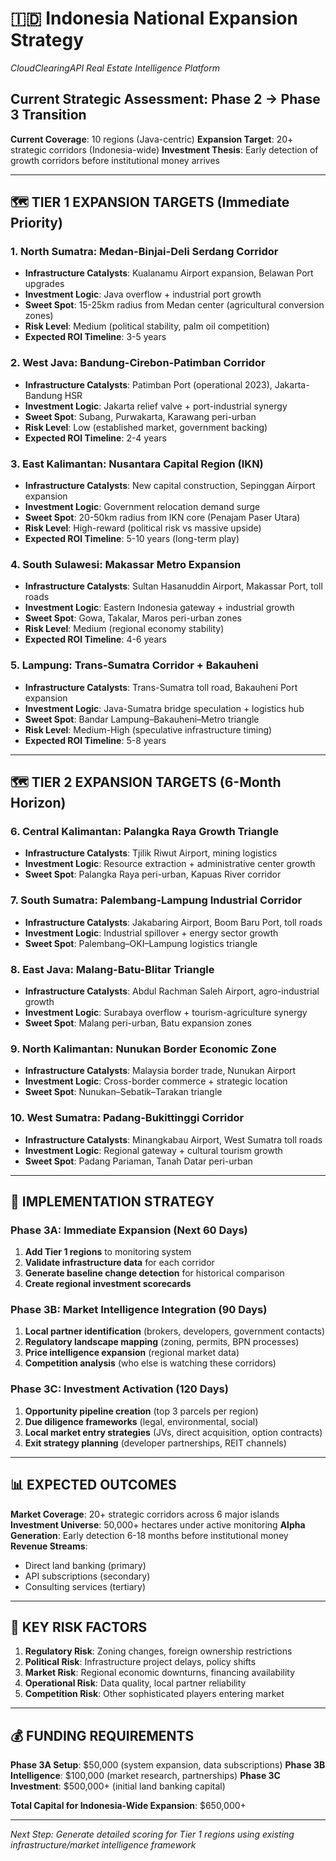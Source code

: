 # 🇮🇩 Indonesia National Expansion Strategy
*CloudClearingAPI Real Estate Intelligence Platform*

## Current Strategic Assessment: Phase 2 → Phase 3 Transition

**Current Coverage**: 10 regions (Java-centric)
**Expansion Target**: 20+ strategic corridors (Indonesia-wide)
**Investment Thesis**: Early detection of growth corridors before institutional money arrives

---

## 🗺️ TIER 1 EXPANSION TARGETS (Immediate Priority)

### 1. **North Sumatra: Medan-Binjai-Deli Serdang Corridor**
- **Infrastructure Catalysts**: Kualanamu Airport expansion, Belawan Port upgrades
- **Investment Logic**: Java overflow + industrial port growth
- **Sweet Spot**: 15-25km radius from Medan center (agricultural conversion zones)
- **Risk Level**: Medium (political stability, palm oil competition)
- **Expected ROI Timeline**: 3-5 years

### 2. **West Java: Bandung-Cirebon-Patimban Corridor**
- **Infrastructure Catalysts**: Patimban Port (operational 2023), Jakarta-Bandung HSR
- **Investment Logic**: Jakarta relief valve + port-industrial synergy
- **Sweet Spot**: Subang, Purwakarta, Karawang peri-urban
- **Risk Level**: Low (established market, government backing)
- **Expected ROI Timeline**: 2-4 years

### 3. **East Kalimantan: Nusantara Capital Region (IKN)**
- **Infrastructure Catalysts**: New capital construction, Sepinggan Airport expansion
- **Investment Logic**: Government relocation demand surge
- **Sweet Spot**: 20-50km radius from IKN core (Penajam Paser Utara)
- **Risk Level**: High-reward (political risk vs massive upside)
- **Expected ROI Timeline**: 5-10 years (long-term play)

### 4. **South Sulawesi: Makassar Metro Expansion**
- **Infrastructure Catalysts**: Sultan Hasanuddin Airport, Makassar Port, toll roads
- **Investment Logic**: Eastern Indonesia gateway + industrial growth
- **Sweet Spot**: Gowa, Takalar, Maros peri-urban zones
- **Risk Level**: Medium (regional economy stability)
- **Expected ROI Timeline**: 4-6 years

### 5. **Lampung: Trans-Sumatra Corridor + Bakauheni**
- **Infrastructure Catalysts**: Trans-Sumatra toll road, Bakauheni Port expansion
- **Investment Logic**: Java-Sumatra bridge speculation + logistics hub
- **Sweet Spot**: Bandar Lampung–Bakauheni–Metro triangle
- **Risk Level**: Medium-High (speculative infrastructure timing)
- **Expected ROI Timeline**: 5-8 years

---

## 🗺️ TIER 2 EXPANSION TARGETS (6-Month Horizon)

### 6. **Central Kalimantan: Palangka Raya Growth Triangle**
- **Infrastructure Catalysts**: Tjilik Riwut Airport, mining logistics
- **Investment Logic**: Resource extraction + administrative center growth
- **Sweet Spot**: Palangka Raya peri-urban, Kapuas River corridor

### 7. **South Sumatra: Palembang-Lampung Industrial Corridor**
- **Infrastructure Catalysts**: Jakabaring Airport, Boom Baru Port, toll roads
- **Investment Logic**: Industrial spillover + energy sector growth
- **Sweet Spot**: Palembang–OKI–Lampung logistics triangle

### 8. **East Java: Malang-Batu-Blitar Triangle**
- **Infrastructure Catalysts**: Abdul Rachman Saleh Airport, agro-industrial growth
- **Investment Logic**: Surabaya overflow + tourism-agriculture synergy
- **Sweet Spot**: Malang peri-urban, Batu expansion zones

### 9. **North Kalimantan: Nunukan Border Economic Zone**
- **Infrastructure Catalysts**: Malaysia border trade, Nunukan Airport
- **Investment Logic**: Cross-border commerce + strategic location
- **Sweet Spot**: Nunukan–Sebatik–Tarakan triangle

### 10. **West Sumatra: Padang-Bukittinggi Corridor**
- **Infrastructure Catalysts**: Minangkabau Airport, West Sumatra toll roads
- **Investment Logic**: Regional gateway + cultural tourism growth
- **Sweet Spot**: Padang Pariaman, Tanah Datar peri-urban

---

## 🎯 IMPLEMENTATION STRATEGY

### Phase 3A: Immediate Expansion (Next 60 Days)
1. **Add Tier 1 regions** to monitoring system
2. **Validate infrastructure data** for each corridor
3. **Generate baseline change detection** for historical comparison
4. **Create regional investment scorecards**

### Phase 3B: Market Intelligence Integration (90 Days)
1. **Local partner identification** (brokers, developers, government contacts)
2. **Regulatory landscape mapping** (zoning, permits, BPN processes)
3. **Price intelligence expansion** (regional market data)
4. **Competition analysis** (who else is watching these corridors)

### Phase 3C: Investment Activation (120 Days)
1. **Opportunity pipeline creation** (top 3 parcels per region)
2. **Due diligence frameworks** (legal, environmental, social)
3. **Local market entry strategies** (JVs, direct acquisition, option contracts)
4. **Exit strategy planning** (developer partnerships, REIT channels)

---

## 📊 EXPECTED OUTCOMES

**Market Coverage**: 20+ strategic corridors across 6 major islands
**Investment Universe**: 50,000+ hectares under active monitoring
**Alpha Generation**: Early detection 6-18 months before institutional money
**Revenue Streams**: 
- Direct land banking (primary)
- API subscriptions (secondary)
- Consulting services (tertiary)

---

## 🚨 KEY RISK FACTORS

1. **Regulatory Risk**: Zoning changes, foreign ownership restrictions
2. **Political Risk**: Infrastructure project delays, policy shifts
3. **Market Risk**: Regional economic downturns, financing availability
4. **Operational Risk**: Data quality, local partner reliability
5. **Competition Risk**: Other sophisticated players entering market

---

## 💰 FUNDING REQUIREMENTS

**Phase 3A Setup**: $50,000 (system expansion, data subscriptions)
**Phase 3B Intelligence**: $100,000 (market research, partnerships)
**Phase 3C Investment**: $500,000+ (initial land banking capital)

**Total Capital for Indonesia-Wide Expansion**: $650,000+

---

*Next Step: Generate detailed scoring for Tier 1 regions using existing infrastructure/market intelligence framework*